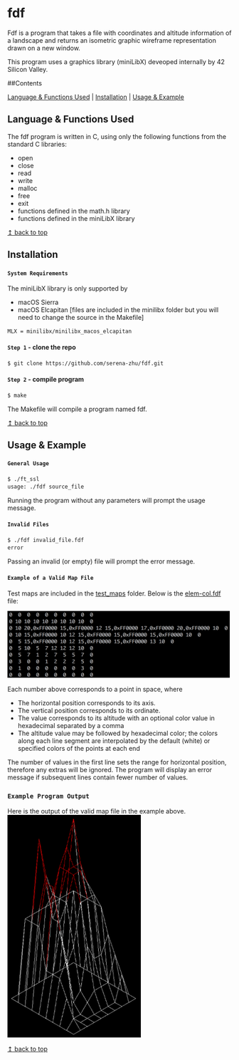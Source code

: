 # <a name="top">fdf</a>

Fdf is a program that takes a file with coordinates and altitude information of a landscape and returns an isometric graphic wireframe representation drawn on a new window.

This program uses a graphics library (miniLibX) deveoped internally by 42 Silicon Valley. 

##Contents

[Language & Functions Used](#language_functions) | [Installation](#install) | [Usage & Example](#usage_example)

## <a name="language_functions">Language & Functions Used</a>

The fdf program is written in C, using only the following functions from the standard C libraries:

* open
* close
* read
* write
* malloc
* free
* exit
* functions defined in the math.h library
* functions defined in the miniLibX library

<a href="#top">↥ back to top</a>

## <a name="install">Installation</a>

#### `System Requirements`

The miniLibX library is only supported by 
* macOS Sierra
* macOS Elcapitan [files are included in the minilibx folder but you will need to change the source in the Makefile]

```
MLX = minilibx/minilibx_macos_elcapitan
```

#### `Step 1` - clone the repo

```bash
$ git clone https://github.com/serena-zhu/fdf.git
```

#### `Step 2` - compile program

```bash
$ make
```

The Makefile will compile a program named fdf.

<a href="#top">↥ back to top</a>

## <a name="usage_example">Usage & Example</a>

#### `General Usage`
```bash
$ ./ft_ssl
usage: ./fdf source_file
```
Running the program without any parameters will prompt the usage message.

#### `Invalid Files`
```bash
$ ./fdf invalid_file.fdf
error
```
Passing an invalid (or empty) file will prompt the error message. 

#### `Example of a Valid Map File`

Test maps are included in the [test_maps](/test_maps) folder. Below is the [elem-col.fdf](/test_maps/elem-col.fdf) file:

<img src="valid_map_sample.png" width="500" height="150">

Each number above corresponds to a point in space, where
* The horizontal position corresponds to its axis. 
* The vertical position corresponds to its ordinate.
* The value corresponds to its altitude with an optional color value in hexadecimal separated by a comma
* The altitude value may be followed by hexadecimal color; the colors along each line segment are interpolated by the default (white) or specified colors of the points at each end

The number of values in the first line sets the range for horizontal position, therefore any extras will be ignored. The program will display an error message if subsequent lines contain fewer number of values.

### `Example Program Output`

Here is the output of the valid map file in the example above.
<img src="sample_map_output.png" width="300" height="500">

<a href="#top">↥ back to top</a>